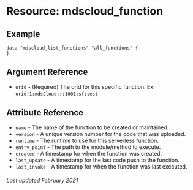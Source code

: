 # Resource: mdscloud_function

## Example

```hcl
data "mdscloud_list_functions" "all_functions" {
}
```

## Argument Reference

* `orid` - (Required) The orid for this specific function. Ex: `orid:1:mdsCloud:::1001:sf:test`

## Attribute Reference

* `name` - The name of the function to be created or maintained.
* `version` - A unique version number for the code that was uploaded.
* `runtime` - The runtime to use for this serverless function.
* `entry_point` - The path to the module/method to execute.
* `created` - A timestamp for when the function was created.
* `last_update` - A timestamp for the last code push to the function.
* `last_invoke` - A timestamp for when the function was last executed.

###### Last updated February 2021
